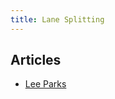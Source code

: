 ```yaml
---
title: Lane Splitting
---
```


## Articles

- [Lee Parks](https://www.totalcontroltraining.net/blog/2019-04-17/lane-splitting-tips-california/3)

